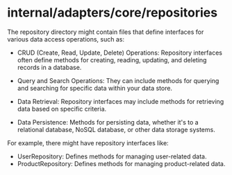 # internal/adapters/core/repositories

The repository directory might contain files that define interfaces for various data access operations, such as:

- CRUD (Create, Read, Update, Delete) Operations: Repository interfaces often define methods for creating, reading, updating, and deleting records in a database.

- Query and Search Operations: They can include methods for querying and searching for specific data within your data store.

- Data Retrieval: Repository interfaces may include methods for retrieving data based on specific criteria.

- Data Persistence: Methods for persisting data, whether it's to a relational database, NoSQL database, or other data storage systems.

For example, there might have repository interfaces like:

- UserRepository: Defines methods for managing user-related data.
- ProductRepository: Defines methods for managing product-related data.

